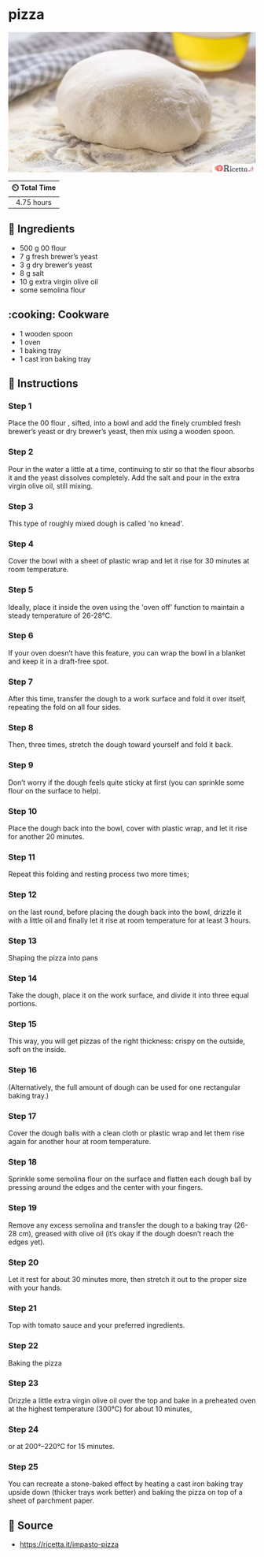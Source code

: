 # pizza

![pizza](./pizza.webp)

| :timer_clock: Total Time |
|:-----------------------: |
| 4.75 hours |

## :salt: Ingredients

- 500 g 00 flour
- 7 g fresh brewer’s yeast
- 3 g dry brewer’s yeast
- 8 g salt
- 10 g extra virgin olive oil
- some semolina flour

## :cooking: Cookware

- 1 wooden spoon
- 1 oven
- 1 baking tray
- 1 cast iron baking tray

## :pencil: Instructions

### Step 1

Place the 00 flour , sifted, into a bowl and add the finely crumbled fresh brewer’s yeast or dry brewer’s yeast,
then mix using a wooden spoon.

### Step 2

Pour in the water a little at a time, continuing to stir so that the flour absorbs it and the yeast dissolves
completely. Add the salt and pour in the extra virgin olive oil, still mixing.

### Step 3

This type of roughly mixed dough is called 'no knead'.

### Step 4

Cover the bowl with a sheet of plastic wrap and let it rise for 30 minutes at room temperature.

### Step 5

Ideally, place it inside the oven using the 'oven off' function to maintain a steady temperature of 26-28°C.

### Step 6

If your oven doesn’t have this feature, you can wrap the bowl in a blanket and keep it in a draft-free spot.

### Step 7

After this time, transfer the dough to a work surface and fold it over itself, repeating the fold on all four sides.

### Step 8

Then, three times, stretch the dough toward yourself and fold it back.

### Step 9

Don’t worry if the dough feels quite sticky at first (you can sprinkle some flour on the surface to help).

### Step 10

Place the dough back into the bowl, cover with plastic wrap, and let it rise for another 20 minutes.

### Step 11

Repeat this folding and resting process two more times;

### Step 12

on the last round, before placing the dough back into the bowl, drizzle it with a little oil and finally let it rise at
room temperature for at least 3 hours.

### Step 13

Shaping the pizza into pans

### Step 14

Take the dough, place it on the work surface, and divide it into three equal portions.

### Step 15

This way, you will get pizzas of the right thickness: crispy on the outside, soft on the inside.

### Step 16

(Alternatively, the full amount of dough can be used for one rectangular baking tray.)

### Step 17

Cover the dough balls with a clean cloth or plastic wrap and let them rise again for another hour at room temperature.

### Step 18

Sprinkle some semolina flour on the surface and flatten each dough ball by pressing around the edges and the center with
your fingers.

### Step 19

Remove any excess semolina and transfer the dough to a baking tray (26-28 cm), greased with olive oil (it’s okay if
the dough doesn’t reach the edges yet).

### Step 20

Let it rest for about 30 minutes more, then stretch it out to the proper size with your hands.

### Step 21

Top with tomato sauce and your preferred ingredients.

### Step 22

Baking the pizza

### Step 23

Drizzle a little extra virgin olive oil over the top and bake in a preheated oven at the highest temperature (300°C)
for about 10 minutes,

### Step 24

or at 200°–220°C for 15 minutes.

### Step 25

You can recreate a stone-baked effect by heating a cast iron baking tray upside down (thicker trays work better) and
baking the pizza on top of a sheet of parchment paper.

## :link: Source

- <https://ricetta.it/impasto-pizza>
